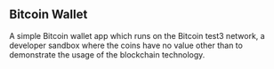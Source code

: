 ## Bitcoin Wallet
A simple Bitcoin wallet app which runs on the Bitcoin test3 network, a developer sandbox where the coins have no value other than to demonstrate the usage of the blockchain technology.
